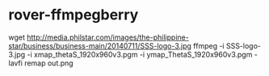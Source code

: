 # rover-ffmpegberry


wget http://media.philstar.com/images/the-philippine-star/business/business-main/20140711/SSS-logo-3.jpg ffmpeg -i SSS-logo-3.jpg -i xmap_thetaS_1920x960v3.pgm -i ymap_ThetaS_1920x960v3.pgm -lavfi remap out.png
